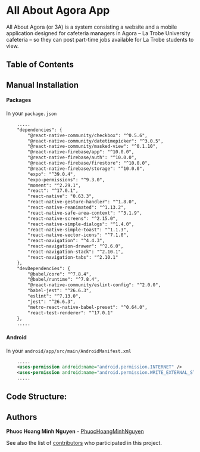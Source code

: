 # All About Agora App

All About Agora (or 3A) is a system consisting a website and a mobile application designed for cafeteria managers in Agora – La Trobe University cafeteria – so they can post part-time jobs available for La Trobe students to view.

## Table of Contents

## Manual Installation
#### Packages

In your `package.json`

```xml
    .....
    "dependencies": {
        "@react-native-community/checkbox": "^0.5.6",
        "@react-native-community/datetimepicker": "^3.0.5",
        "@react-native-community/masked-view": "^0.1.10",
        "@react-native-firebase/app": "^10.0.0",
        "@react-native-firebase/auth": "^10.0.0",
        "@react-native-firebase/firestore": "^10.0.0",
        "@react-native-firebase/storage": "^10.0.0",
        "expo": "^39.0.4",
        "expo-permissions": "^9.3.0",
        "moment": "^2.29.1",
        "react": "^17.0.1",
        "react-native": "0.63.3",
        "react-native-gesture-handler": "^1.8.0",
        "react-native-reanimated": "^1.13.2",
        "react-native-safe-area-context": "^3.1.9",
        "react-native-screens": "^2.15.0",
        "react-native-simple-dialogs": "^1.4.0",
        "react-native-simple-toast": "^1.1.3",
        "react-native-vector-icons": "^7.1.0",
        "react-navigation": "^4.4.3",
        "react-navigation-drawer": "^2.6.0",
        "react-navigation-stack": "^2.10.1",
        "react-navigation-tabs": "^2.10.1"
    },
    "devDependencies": {
        "@babel/core": "^7.8.4",
        "@babel/runtime": "^7.8.4",
        "@react-native-community/eslint-config": "^2.0.0",
        "babel-jest": "^26.6.3",
        "eslint": "^7.13.0",
        "jest": "^26.6.3",
        "metro-react-native-babel-preset": "^0.64.0",
        "react-test-renderer": "^17.0.1"
    },
    .....
```

#### Android

In your `android/app/src/main/AndroidManifest.xml`
```xml
    .....
    <uses-permission android:name="android.permission.INTERNET" />
    <uses-permission android:name="android.permission.WRITE_EXTERNAL_STORAGE"/>
    .....
```

## Code Structure:
## Authors
**Phuoc Hoang Minh Nguyen** - [PhuocHoangMinhNguyen](https://github.com/PhuocHoangMinhNguyen)

See also the list of [contributors](https://github.com/PhuocHoangMinhNguyen/All-About-Agora-App/graphs/contributors) who participated in this project.

